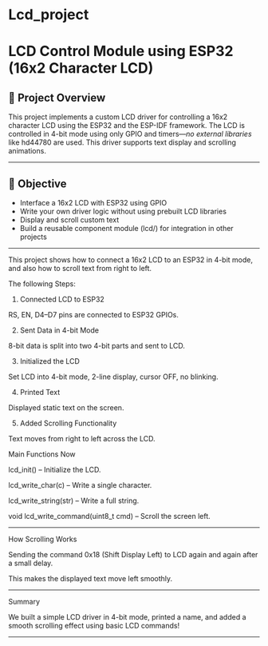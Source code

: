 # Lcd_project
# LCD Control Module using ESP32 (16x2 Character LCD)

## 📘 Project Overview

This project implements a custom LCD driver for controlling a 16x2 character LCD using the ESP32 and the ESP-IDF framework. The LCD is controlled in 4-bit mode using only GPIO and timers—*no external libraries* like hd44780 are used. This driver supports text display and scrolling animations.

---

## 🎯 Objective

- Interface a 16x2 LCD with ESP32 using GPIO
- Write your own driver logic without using prebuilt LCD libraries
- Display and scroll custom text
- Build a reusable component module (lcd/) for integration in other projects

---

This project shows how to connect a 16x2 LCD to an ESP32 in 4-bit mode, and also how to scroll text from right to left.

The following Steps: 

1. Connected LCD to ESP32

RS, EN, D4–D7 pins are connected to ESP32 GPIOs.

2. Sent Data in 4-bit Mode

8-bit data is split into two 4-bit parts and sent to LCD.

3. Initialized the LCD

Set LCD into 4-bit mode, 2-line display, cursor OFF, no blinking.

4. Printed Text

Displayed static text on the screen.

5. Added Scrolling Functionality

Text moves from right to left across the LCD.

Main Functions Now

lcd_init() – Initialize the LCD.

lcd_write_char(c) – Write a single character.

lcd_write_string(str) – Write a full string.

void lcd_write_command(uint8_t cmd) – Scroll the screen left.

---

How Scrolling Works

Sending the command 0x18 (Shift Display Left) to LCD again and again after a small delay.

This makes the displayed text move left smoothly.

---

Summary

We built a simple LCD driver in 4-bit mode, printed a name, and added a smooth scrolling effect using basic LCD commands!

---
